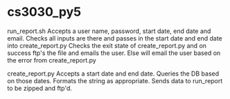 # cs3030_py5

run_report.sh 
Accepts a user name, password, start date, end date and email. 
Checks all inputs are there and passes in the start date and end date into create_report.py
Checks the exit state of create_report.py and on success ftp's the file and emails the user.
Else will email the user based on the error from create_report.py

create_report.py
Accepts a start date and end date. Queries the DB based on those dates.
Formats the string as appropriate.
Sends data to run_report to be zipped and ftp'd.
